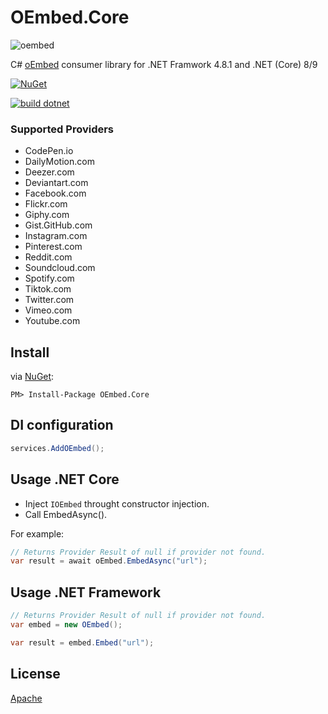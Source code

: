 # OEmbed.Core

![oembed](https://github.com/w8tcha/OEmbed.Core/assets/722575/1a3d14e1-8249-4fa3-a230-789127f12c2b)

C# [oEmbed](https://oembed.com) consumer library for .NET Framwork 4.8.1 and .NET (Core) 8/9

[![NuGet](https://img.shields.io/nuget/v/OEmbed.Core.svg)](https://nuget.org/packages/OEmbed.Core)

[![build dotnet](https://github.com/w8tcha/OEmbed.Core/actions/workflows/build.yml/badge.svg)](https://github.com/w8tcha/OEmbed.Core/actions/workflows/build.yml)

### Supported Providers
* CodePen.io
* DailyMotion.com
* Deezer.com
* Deviantart.com
* Facebook.com
* Flickr.com
* Giphy.com
* Gist.GitHub.com
* Instagram.com
* Pinterest.com
* Reddit.com
* Soundcloud.com
* Spotify.com
* Tiktok.com
* Twitter.com
* Vimeo.com
* Youtube.com

## Install
via [NuGet](https://www.nuget.org/packages/OEmbed.Core):
```
PM> Install-Package OEmbed.Core
```

## DI configuration

```C#
services.AddOEmbed();
```

## Usage .NET Core

* Inject `IOEmbed` throught constructor injection.
* Call EmbedAsync().

For example:
```C#
// Returns Provider Result of null if provider not found.
var result = await oEmbed.EmbedAsync("url");
```

## Usage .NET Framework

```C#
// Returns Provider Result of null if provider not found.
var embed = new OEmbed();

var result = embed.Embed("url");
```

## License
[Apache](LICENSE)

